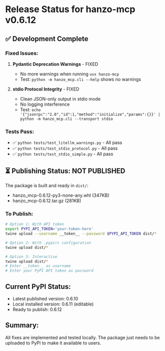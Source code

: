 # Release Status for hanzo-mcp v0.6.12

## ✅ Development Complete

### Fixed Issues:
1. **Pydantic Deprecation Warnings** - FIXED
   - No more warnings when running `uvx hanzo-mcp`
   - Test: `python -m hanzo_mcp.cli --help` shows no warnings
   
2. **stdio Protocol Integrity** - FIXED
   - Clean JSON-only output in stdio mode
   - No logging interference
   - Test: `echo '{"jsonrpc":"2.0","id":1,"method":"initialize","params":{}}' | python -m hanzo_mcp.cli --transport stdio`

### Tests Pass:
- ✅ `python tests/test_litellm_warnings.py` - All pass
- ✅ `python tests/test_stdio_protocol.py` - All pass
- ✅ `python tests/test_stdio_simple.py` - All pass

## ⏳ Publishing Status: NOT PUBLISHED

The package is built and ready in `dist/`:
- hanzo_mcp-0.6.12-py3-none-any.whl (347KB)
- hanzo_mcp-0.6.12.tar.gz (281KB)

### To Publish:
```bash
# Option 1: With API token
export PYPI_API_TOKEN='your-token-here'
twine upload --username __token__ --password $PYPI_API_TOKEN dist/*

# Option 2: With .pypirc configuration
twine upload dist/*

# Option 3: Interactive
twine upload dist/*
# Enter __token__ as username
# Enter your PyPI API token as password
```

## Current PyPI Status:
- Latest published version: 0.6.10
- Local installed version: 0.6.11 (editable)
- Ready to publish: 0.6.12

## Summary:
All fixes are implemented and tested locally. The package just needs to be uploaded to PyPI to make it available to users.